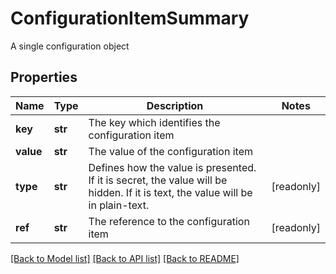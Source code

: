 # ConfigurationItemSummary

A single configuration object

## Properties
Name | Type | Description | Notes
------------ | ------------- | ------------- | -------------
**key** | **str** | The key which identifies the configuration item | 
**value** | **str** | The value of the configuration item | 
**type** | **str** | Defines how the value is presented.  If it is secret, the value will be hidden.  If it is text, the value will be in plain-text. | [readonly] 
**ref** | **str** | The reference to the configuration item | [readonly] 

[[Back to Model list]](../README.md#documentation-for-models) [[Back to API list]](../README.md#documentation-for-api-endpoints) [[Back to README]](../README.md)


